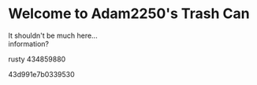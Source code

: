 # Welcome to Adam2250's Trash Can
It shouldn't be much here...<br>
information?<br>

rusty
434859880


43d991e7b0339530

